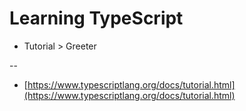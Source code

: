 # Learning TypeScript

- Tutorial > Greeter

--

- [https://www.typescriptlang.org/docs/tutorial.html](https://www.typescriptlang.org/docs/tutorial.html)

